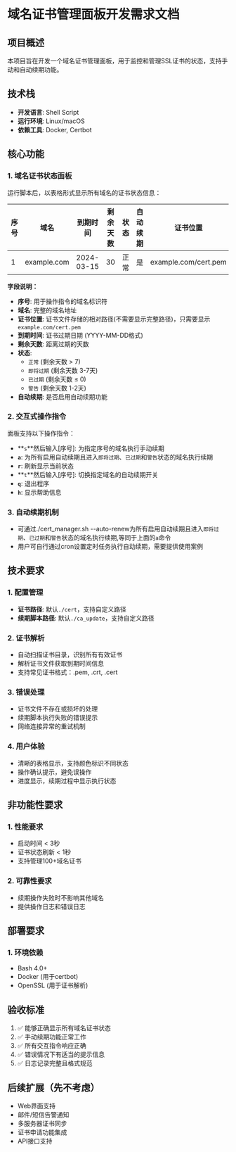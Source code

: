 # 域名证书管理面板开发需求文档

## 项目概述
本项目旨在开发一个域名证书管理面板，用于监控和管理SSL证书的状态，支持手动和自动续期功能。

## 技术栈
- **开发语言**: Shell Script
- **运行环境**: Linux/macOS
- **依赖工具**: Docker, Certbot

## 核心功能

### 1. 域名证书状态面板
运行脚本后，以表格形式显示所有域名的证书状态信息：

| 序号 | 域名 | 到期时间 | 剩余天数 | 状态 | 自动续期 | 证书位置 |
|------|------|----------|----------|----------|------|----------|
| 1 | example.com | 2024-03-15 | 30 | 正常 | 是 | example.com/cert.pem |

**字段说明：**
- **序号**: 用于操作指令的域名标识符
- **域名**: 完整的域名地址
- **证书位置**: 证书文件存储的相对路径(不需要显示完整路径)，只需要显示`example.com/cert.pem`
- **到期时间**: 证书过期日期 (YYYY-MM-DD格式)
- **剩余天数**: 距离过期的天数
- **状态**: 
  - `正常` (剩余天数 > 7)
  - `即将过期` (剩余天数 3-7天)
  - `已过期` (剩余天数 ≤ 0)
  - `警告` (剩余天数 1-2天)
- **自动续期**: 是否启用自动续期功能

### 2. 交互式操作指令
面板支持以下操作指令：

- **`s`**然后输入[序号]: 为指定序号的域名执行手动续期
- **`a`**: 为所有启用自动续期且进入`即将过期`、`已过期`和`警告`状态的域名执行续期
- **`r`**: 刷新显示当前状态
- **`t`**然后输入[序号]: 切换指定域名的自动续期开关
- **`q`**: 退出程序
- **`h`**: 显示帮助信息

### 3. 自动续期机制
- 可通过./cert_manager.sh --auto-renew为所有启用自动续期且进入`即将过期`、`已过期`和`警告`状态的域名执行续期,等同于上面的`a`命令
- 用户可自行通过cron设置定时任务执行自动续期，需要提供使用案例
## 技术要求

### 1. 配置管理
- **证书路径**: 默认`./cert`，支持自定义路径
- **续期脚本路径**: 默认`./ca_update`，支持自定义路径


### 2. 证书解析
- 自动扫描证书目录，识别所有有效证书
- 解析证书文件获取到期时间信息
- 支持常见证书格式：.pem, .crt, .cert

### 3. 错误处理
- 证书文件不存在或损坏的处理
- 续期脚本执行失败的错误提示
- 网络连接异常的重试机制

### 4. 用户体验
- 清晰的表格显示，支持颜色标识不同状态
- 操作确认提示，避免误操作
- 进度显示，续期过程中显示执行状态

## 非功能性要求

### 1. 性能要求
- 启动时间 < 3秒
- 证书状态刷新 < 1秒
- 支持管理100+域名证书

### 2. 可靠性要求
- 续期操作失败时不影响其他域名
- 提供操作日志和错误日志


## 部署要求

### 1. 环境依赖
- Bash 4.0+
- Docker (用于certbot)
- OpenSSL (用于证书解析)



## 验收标准

1. ✅ 能够正确显示所有域名证书状态
2. ✅ 手动续期功能正常工作
3. ✅ 所有交互指令响应正确
4. ✅ 错误情况下有适当的提示信息
5. ✅ 日志记录完整且格式规范

## 后续扩展（先不考虑）

- Web界面支持
- 邮件/短信告警通知
- 多服务器证书同步
- 证书申请功能集成
- API接口支持

